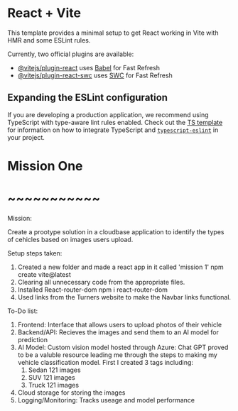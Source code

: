 # React + Vite

This template provides a minimal setup to get React working in Vite with HMR and some ESLint rules.

Currently, two official plugins are available:

- [@vitejs/plugin-react](https://github.com/vitejs/vite-plugin-react/blob/main/packages/plugin-react) uses [Babel](https://babeljs.io/) for Fast Refresh
- [@vitejs/plugin-react-swc](https://github.com/vitejs/vite-plugin-react/blob/main/packages/plugin-react-swc) uses [SWC](https://swc.rs/) for Fast Refresh

## Expanding the ESLint configuration

If you are developing a production application, we recommend using TypeScript with type-aware lint rules enabled. Check out the [TS template](https://github.com/vitejs/vite/tree/main/packages/create-vite/template-react-ts) for information on how to integrate TypeScript and [`typescript-eslint`](https://typescript-eslint.io) in your project.

# Mission One
# ~~~~~~~~~~~
Mission:

Create a prootype solution in a cloudbase application to identify the types of cehicles based on images users upload.

Setup steps taken:
1. Created a new folder and made a react app in it called 'mission 1'
    npm create vite@latest
2. Clearing all unnecessary code from the appropriate files.
3. Installed React-router-dom
    npm i react-router-dom
4. Used links from the Turners website to make the Navbar links functional.


To-Do list:
1. Frontend: Interface that allows users to upload photos of their vehicle
2. Backend/API: Recieves the images and send them to an AI model for prediction
3. AI Model: Custom vision model hosted through Azure:
    Chat GPT proved to be a valuble resource leading me through the steps to making my vehicle classification model.
    First I created 3 tags including:
    1. Sedan 121 images
    2. SUV 121 images
    3. Truck 121 images
4. Cloud storage for storing the images
5. Logging/Monitoring: Tracks useage and model performance